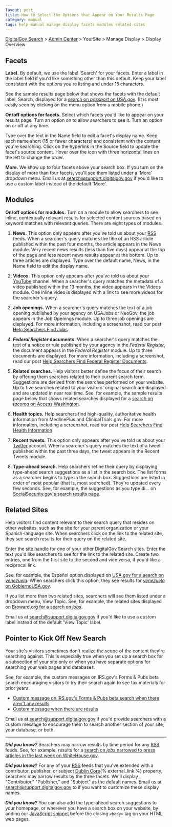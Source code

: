 ```yaml
---
layout: post
title: How to Select the Options that Appear on Your Results Page
category: manual
tags: help-manual manage-display facets modules related-sites
---
```


[DigitalGov Search](/index.html) > [Admin Center](https://search.usa.gov/sites/) > YourSite > Manage Display > Display Overview

## Facets

**Label.** By default, we use the label 'Search' for your facets. Enter a label in the label field if you'd like something other than this default. Keep your label consistent with the options you're listing and under 15 characters.

See the sample results page below that shows the facets with the default label, Search, displayed for a [search on *passport* on USA.gov](http://search.usa.gov/search?affiliate=usagov&query=passport). (It is most easily seen by clicking on the menu option from a mobile phone.)

**On/off options for facets.** Select which facets you'd like to appear on your results page. Turn an option on to allow searchers to see it. Turn an option on or off at any time.

Type over the text in the Name field to edit a facet's display name. Keep each name short (15 or fewer characters) and consistent with the content you're searching. Click on the hyperlink in the Source field to update the facet's source content. Hover over the icon with three horizontal lines on the left to change the order.

**More.** We show up to four facets above your search box. If you turn on the display of more than four facets, you'll see them listed under a 'More' dropdown menu. Email us at <search@support.digitalgov.gov> if you'd like to use a custom label instead of the default 'More'.


## Modules

**On/off options for modules.** Turn on a module to allow searchers to see inline, contextually relevant results for selected content sources based on keyword matches with relevant queries. There are eight types of modules.

1. **News.** This option only appears after you've told us about your [RSS](/manual/rss.html) feeds. When a searcher's query matches the title of an RSS article published within the past four months, the article appears in the News module. Very recent news results (less than five days) appear at the top of the page and less recent news results appear at the bottom. Up to three articles are displayed. Type over the default name, News, in the Name field to edit the display name.

1. **Videos.** This option only appears after you've told us about your [YouTube](/manual/youtube.html) channel. When a searcher's query matches the metadata of a video published within the 13 months, the video appears in the Videos module. One inline video is displayed with a link to see more videos for the searcher's query.

1. **Job openings.** When a searcher's query matches the text of a job opening published by your agency on USAJobs or NeoGov, the job appears in the Job Openings module. Up to three job openings are displayed. For more information, including a screenshot, read our post [Help Searchers Find Jobs](/manual/govbox-jobs.html).

1. ***Federal Register* documents.** When a searcher's query matches the text of a notice or rule published by your agency in the *Federal Register*, the document appears in the *Federal Register* module. Up to three documents are displayed. For more information, including a screenshot, read our post [Help Searchers Find Federal Register Documents](/manual/govbox-federal-register.html).

1. **Related searches.** Help visitors better define the focus of their search by offering them searches related to their current search term. Suggestions are derived from the searches performed on your website. Up to five searches related to your visitors' original search are displayed and are updated in near real time. See, for example, the sample results page below that shows related searches displayed for a [search on *tacoma* on Access Washington](http://search.usa.gov/search?affiliate=accesswashington&query=tacoma).

1. **Health topics.** Help searchers find high-quality, authoritative health information from MedlinePlus and ClinicalTrials.gov. For more information, including a screenshot, read our post [Help Searchers Find Health Information](/manual/govbox-health.html).

1. **Recent tweets.** This option only appears after you've told us about your [Twitter](/manual/twitter.html) account. When a searcher's query matches the text of a tweet published within the past three days, the tweet appears in the Recent Tweets module.

1. **Type-ahead search.** Help searchers refine their query by displaying type-ahead search suggestions as a list in the search box. The list forms as a searcher begins to type in the search box. Suggestions are listed in order of most popular (that is, most searched). They're updated every few seconds. See, for example, the suggestions as you type di... on [SocialSecurity.gov's search results page](http://search.socialsecurity.gov/search?affiliate=ssa&query=names).

## Related Sites

Help visitors find content relevant to their search query that resides on other websites, such as the site for your parent organization or your Spanish-language site. When searchers click on the link to the related site, they see search results for their query on the related site.

Enter the [site handle](/manual/settings.html) for one of your other DigitalGov Search sites. Enter the text you'd like searchers to see for the link to the related site. Create two entries, one from the first site to the second and vice versa, if you'd like a reciprocal link.

See, for example, the Español option displayed on [USA.gov for a search on *venezuela*](http://search.usa.gov/search?query=venezuela&affiliate=usagov). When searchers click this option, they see results for [*venezuela* on GobiernoUSA.gov](http://search.usa.gov/search?query=venezuela&affiliate=gobiernousa).

If you list more than two related sites, searchers will see them listed under a dropdown menu, View Topic. See, for example, the related sites displayed on [Broward.org for a search on *jobs*](http://search.broward.org/search?affiliate=co.broward.fl.us&query=jobs).

Email us at <search@support.digitalgov.gov> if you'd like to use a custom label instead of the default 'View Topic' label.

## Pointer to Kick Off New Search

Your site's visitors sometimes don't realize the scope of the content they're searching against. This is especially true when you set up a search box for a subsection of your site only or when you have separate options for searching your web pages and databases.

See, for example, the custom messages on IRS.gov's Forms & Pubs beta search encouraging visitors to try their search again to see tax materials for prior years.

* [Custom message on IRS.gov's Forms & Pubs beta search when there aren't any results](http://find.irs.gov/search?affiliate=irs-fp&query=no-results-message)
* [Custom message when there are results](http://find.irs.gov/search?affiliate=irs-fp&query=2014+form+1040)

Email us at <search@support.digitalgov.gov> if you'd provide searchers with a custom message to encourage them to search another section of your site, your database, or both.

---

***Did you know?***  Searchers may narrow results by time period for any [RSS](/manual/rss.html) feeds. See, for example, results for a [search on *jobs* narrowed to press articles in the last week on WhiteHouse.gov](http://search.whitehouse.gov/search/news?affiliate=wh&channel=6&m=false&query=jobs&tbs=w).

***Did you know?***  For any of your [RSS](/manual/rss.html) feeds that you've extended with a contributor, publisher, or subject [Dublin Core](http://dublincore.org/documents/dcmi-terms/){% external_link %} property, searchers may narrow results by the three facets. We'll display "Contributor," "Publisher," and "Subject" as the default names. Email us at <search@support.digitalgov.gov> to if you want to customize these display names.

***Did you know?*** You can also add the type-ahead search suggestions to your homepage, or wherever you have a search box on your website, by adding our [JavaScript snippet](/manual/code.html) before the closing `<body>` tag on your HTML web pages.